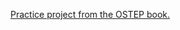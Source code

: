 <a href="https://github.com/remzi-arpacidusseau/ostep-projects/tree/master/processes-shell"> Practice project from the OSTEP book. </a>

